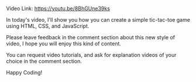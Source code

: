 Video Link: https://youtu.be/8BhGUne39ks

In today's video, I'll show you how you can create a simple tic-tac-toe game using HTML, CSS, and JavaScript.

Please leave feedback in the comment section about this new style of video, I hope you will enjoy this kind of content.

You can request video tutorials, and ask for explanation videos of your choice in the comment section. 

Happy Coding!

